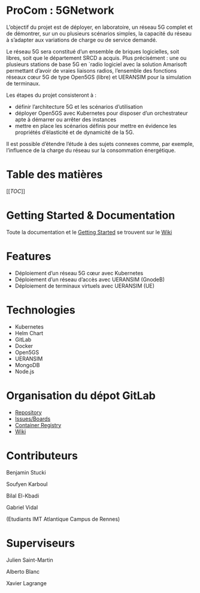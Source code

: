 # ProCom : 5GNetwork

L’objectif du projet est de déployer, en laboratoire, un réseau 5G complet et de démontrer, sur un ou plusieurs scénarios simples, la capacité du réseau à s’adapter aux variations de charge ou de service demandé.

Le réseau 5G sera constitué d’un ensemble de briques logicielles, soit libres, soit que le département SRCD a acquis. Plus précisément : une ou plusieurs stations de base 5G en `radio logiciel avec la solution Amarisoft permettant d’avoir de vraies liaisons radios, l’ensemble des fonctions réseaux cœur 5G de type Open5GS (libre) et UERANSIM pour la simulation de terminaux.

Les étapes du projet consisteront à :

- définir l’architecture 5G et les scénarios d’utilisation
- déployer Open5GS avec Kubernetes pour disposer d’un orchestrateur apte à démarrer ou arrêter des instances
- mettre en place les scénarios définis pour mettre en évidence les propriétés d’élasticité et de dynamicité de la 5G.

Il est possible d’étendre l’étude à des sujets connexes comme, par exemple, l’influence de la charge du réseau sur la consommation énergétique.

# Table des matières
[[_TOC_]]

# Getting Started & Documentation

Toute la documentation et le [Getting Started](https://gitlab.imt-atlantique.fr/b20stuck/mise-en-place-d-un-reseau-5g-dynamique/-/wikis/Getting%20started) se trouvent sur le [Wiki](https://gitlab.imt-atlantique.fr/b20stuck/mise-en-place-d-un-reseau-5g-dynamique/-/wikis/home)

# Features

- Déploiement d’un réseau 5G cœur avec Kubernetes
- Déploiement d’un réseau d’accès avec UERANSIM (GnodeB)
- Déploiement de terminaux virtuels avec UERANSIM (UE)

# Technologies

- Kubernetes
- Helm Chart
- GitLab
- Docker
- Open5GS
- UERANSIM
- MongoDB
- Node.js

# Organisation du dépot GitLab

- [Repository](https://gitlab.imt-atlantique.fr/b20stuck/mise-en-place-d-un-reseau-5g-dynamique/-/tree/master)
- [Issues/Boards](https://gitlab.imt-atlantique.fr/b20stuck/mise-en-place-d-un-reseau-5g-dynamique/-/boards)
- [Container Registry](https://gitlab.imt-atlantique.fr/b20stuck/mise-en-place-d-un-reseau-5g-dynamique/container_registry)
- [Wiki](https://gitlab.imt-atlantique.fr/b20stuck/mise-en-place-d-un-reseau-5g-dynamique/-/wikis/home)

# Contributeurs

Benjamin Stucki

Soufyen Karboul

Bilal El-Kbadi

Gabriel Vidal

(Etudiants IMT Atlantique Campus de Rennes)

# Superviseurs

Julien Saint-Martin  

Alberto Blanc

Xavier Lagrange
